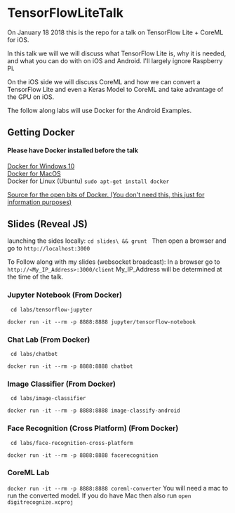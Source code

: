 # TensorFlowLiteTalk
On January 18 2018 this is the repo for a talk on TensorFlow Lite + CoreML for iOS. 

In this talk we will we will discuss what TensorFlow Lite is, why it is needed, and what you can do with on iOS and Android. I'll largely ignore Raspberry Pi. 

On the iOS side we will discuss CoreML and how we can convert a TensorFlow Lite and even a Keras Model to CoreML and take advantage of the GPU on iOS.

The follow along labs will use Docker for the Android Examples.

## Getting Docker
#### Please have Docker installed before the talk
 [Docker for Windows 10](https://store.docker.com/editions/community/docker-ce-desktop-window)   
[Docker for MacOS](https://store.docker.com/editions/community/docker-ce-desktop-mac)   
Docker for Linux (Ubuntu) 
 ```sudo apt-get install docker```

 [Source for the open bits of Docker. (You don't need this, this just for information purposes)](https://github.com/moby/moby)

 ## Slides (Reveal JS)
 launching the sides locally:
 ```cd slides\ && grunt ```
 Then open a browser and go to ```http://localhost:3000```

To Follow along with my slides (websocket broadcast):
In a browser go to ```http://<My_IP_Address>:3000/client```
My_IP_Address will be determined at the time of the talk.

 ### Jupyter Notebook (From Docker)
 ``` cd labs/tensorflow-jupyter```

 ```docker run -it --rm -p 8888:8888 jupyter/tensorflow-notebook```

 ### Chat Lab (From Docker)
 ``` cd labs/chatbot```

 ```docker run -it --rm -p 8888:8888 chatbot```

### Image Classifier (From Docker)
 ``` cd labs/image-classifier```

 ```docker run -it --rm -p 8888:8888 image-classify-android```

 ### Face Recognition (Cross Platform) (From Docker)
 ``` cd labs/face-recognition-cross-platform```

 ```docker run -it --rm -p 8888:8888 facerecognition```

 ### CoreML Lab
  ```docker run -it --rm -p 8888:8888 coreml-converter```
  You will need a mac to run the converted model.
  If you do have Mac then also run ```open digitrecognize.xcproj```

